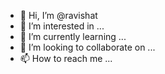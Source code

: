 - 👋 Hi, I’m @ravishat
- 👀 I’m interested in ...
- 🌱 I’m currently learning ...
- 💞️ I’m looking to collaborate on ...
- 📫 How to reach me ...

<!---
ravishat/ravishat is a ✨ special ✨ repository because its `README.md` (this file) appears on your GitHub profile.
You can click the Preview link to take a look at your changes.
--->

